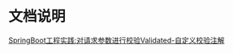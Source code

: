 # 文档说明

[SpringBoot工程实践:对请求参数进行校验Validated-自定义校验注解](http://blog.kimzing.com/springboot/valid/SpringBoot%E5%B7%A5%E7%A8%8B%E5%AE%9E%E8%B7%B5:%E5%AF%B9%E8%AF%B7%E6%B1%82%E5%8F%82%E6%95%B0%E8%BF%9B%E8%A1%8C%E6%A0%A1%E9%AA%8CValidated-%E8%87%AA%E5%AE%9A%E4%B9%89%E6%A0%A1%E9%AA%8C%E6%B3%A8%E8%A7%A3/)